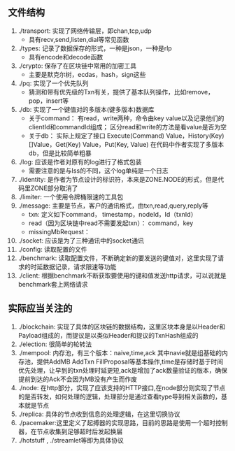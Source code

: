 ## 文件结构
1. ./transport: 实现了网络传输层，即chan,tcp,udp
    * 具有recv,send,listen,dial等常见函数
2. ./types: 记录了数据保存的形式，一种是json，一种是rlp
    * 具有encode和decode函数
3. ./crypto: 保存了在区块链中常用的加密工具
    * 主要是默克尔树，ecdas，hash，sign这些
4. ./pq: 实现了一个优先队列
    * 猜测和带有优先级的Txn有关，提供了基本队列操作，比如remove，pop，insert等
5. ./db: 实现了一个键值对的多版本(键多版本)数据库
    * 关于command： 有read，write两种，命令由key value以及记录他们的clientId和commandId组成； 区分read和write的方法是看value是否为空
    * 关于db： 实际上规定了接口	Execute(Command) Value，History(Key) []Value，Get(Key) Value，Put(Key, Value) 在代码中作者实现了多版本db，但是比较简单粗暴
6. ./log: 应该是作者对原有的log进行了格式包装
    * 需要注意的是与Iss的不同，这个log单纯是一个日志
7. ./identity: 是作者为节点设计的标识符，本来是ZONE.NODE的形式，但是代码里ZONE部分取消了
8. ./limiter: 一个使用令牌桶限速的工具包
9. ./message: 主要是节点，客户的通讯格式，由txn,read,query,reply等
    * txn: 定义如下command， timestamp，nodeId，Id（txnId）
    * read（因为区块链中read不需要发起txn）： command，key
    * missingMbRequest： 
10. ./socket: 应该是为了三种通讯中的socket通讯
11. ./config: 读取配置的文件
13. ./benchmark: 读取配置文件，不断确定新的要发送的键值对，这里实现了请求的时延数据记录，请求限速等功能
14. ./client: 根据benchmark不断获取要使用的键和值发送http请求，可以说就是benchmark套上网络请求

## 实际应当关注的
1. ./blockchain: 实现了具体的区块链的数据结构，这里区块本身是以Header和Payload组成的，而提议是以类似Header和提议的TxnHash组成的
2. ./election: 很简单的轮转法
3. ./mempool: 内存池，有三个版本：naive,time,ack 其中navie就是组基础的内存池，提供AddMB AddTxn FillProposal等基本操作,time是存储时基于时间优先处理，让早到的txn处理时延更短,ack是增加了ack数量验证的版本，确保提前到达的Ack不会因为MB没有产生而作废
4. ./node: 在http部分，实现了应该支持的HTTP接口,在node部分则实现了节点的是否转发，如何处理的逻辑，处理部分是通过查看type导到相关函数的，基本就是节点
5. ./replica: 具体的节点收到信息的处理逻辑，在这里切换协议
6. ./pacemaker:这里定义了起搏器的实现思路，目前的思路是使用一个超时控制器，在节点收集到足够超时后发起换届
7. ./hotstuff , ./streamlet等即为具体协议